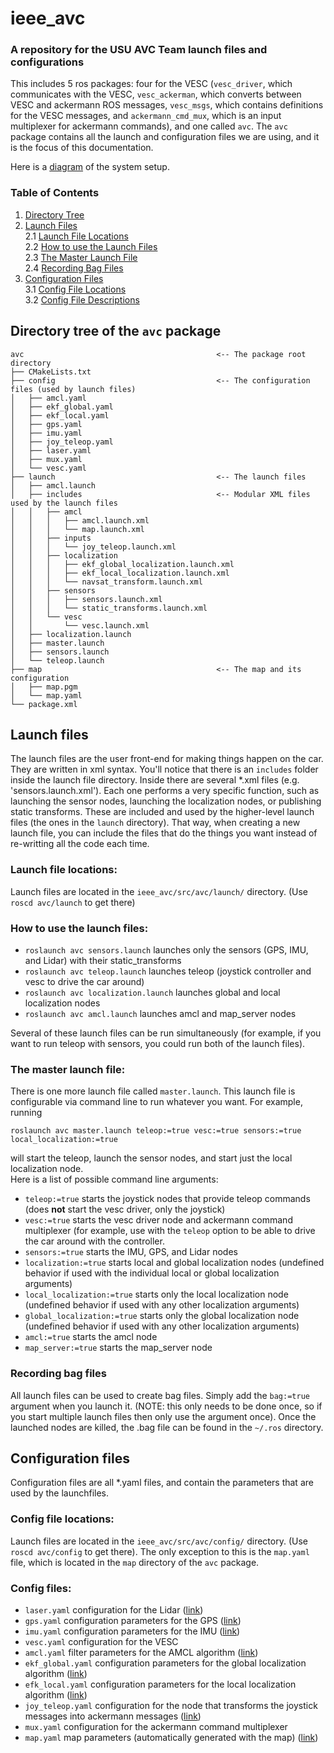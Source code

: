 # ieee_avc  
### A repository for the USU AVC Team launch files and configurations  

This includes 5 ros packages: four for the VESC (`vesc_driver`, which communicates with the VESC, `vesc_ackerman`, which converts between VESC and ackermann ROS messages, `vesc_msgs`, which contains definitions for the VESC messages, and `ackermann_cmd_mux`, which is an input multiplexer for ackermann commands), and one called `avc`. The `avc` package contains all the launch and configuration files we are using, and it is the focus of this documentation.  

Here is a [diagram](https://drive.google.com/open?id=0B6Ak-1eCXMiBMmItdGhSRnpRVDQ) of the system setup.  

### Table of Contents  
1. [Directory Tree](https://github.com/darsor/ieee_avc#directory-tree-of-the-avc-package)  
2. [Launch Files](https://github.com/darsor/ieee_avc#launch-files)  
  2.1 [Launch File Locations](https://github.com/darsor/ieee_avc#launch-file-locations)  
  2.2 [How to use the Launch Files](https://github.com/darsor/ieee_avc#how-to-use-the-launch-files)  
  2.3 [The Master Launch File](https://github.com/darsor/ieee_avc#the-master-launch-file)  
  2.4 [Recording Bag Files](https://github.com/darsor/ieee_avc#recording-bag-files)  
3. [Configuration Files](https://github.com/darsor/ieee_avc#configuration-files)  
  3.1 [Config File Locations](https://github.com/darsor/ieee_avc#config-file-locations)  
  3.2 [Config File Descriptions](https://github.com/darsor/ieee_avc#config-files)  

## Directory tree of the `avc` package
```
avc                                           <-- The package root directory 
├── CMakeLists.txt  
├── config                                    <-- The configuration files (used by launch files)  
│   ├── amcl.yaml  
│   ├── ekf_global.yaml  
│   ├── ekf_local.yaml  
│   ├── gps.yaml  
│   ├── imu.yaml  
│   ├── joy_teleop.yaml  
│   ├── laser.yaml  
│   ├── mux.yaml  
│   └── vesc.yaml  
├── launch                                    <-- The launch files
│   ├── amcl.launch  
│   ├── includes                              <-- Modular XML files used by the launch files
│   │   ├── amcl  
│   │   │   ├── amcl.launch.xml  
│   │   │   └── map.launch.xml  
│   │   ├── inputs  
│   │   │   └── joy_teleop.launch.xml  
│   │   ├── localization  
│   │   │   ├── ekf_global_localization.launch.xml  
│   │   │   ├── ekf_local_localization.launch.xml  
│   │   │   └── navsat_transform.launch.xml  
│   │   ├── sensors  
│   │   │   ├── sensors.launch.xml  
│   │   │   └── static_transforms.launch.xml  
│   │   └── vesc  
│   │       └── vesc.launch.xml  
│   ├── localization.launch  
│   ├── master.launch  
│   ├── sensors.launch  
│   └── teleop.launch  
├── map                                       <-- The map and its configuration
│   ├── map.pgm  
│   └── map.yaml  
└── package.xml  
```
  
## Launch files  
The launch files are the user front-end for making things happen on the car. They are written in xml syntax. You'll notice that there is an `includes` folder inside the launch file directory. Inside there are several *.xml files (e.g. 'sensors.launch.xml'). Each one performs a very specific function, such as launching the sensor nodes, launching the localization nodes, or publishing static transforms. These are included and used by the higher-level launch files (the ones in the `launch` directory). That way, when creating a new launch file, you can include the files that do the things you want instead of re-writting all the code each time.  

### Launch file locations:  
Launch files are located in the `ieee_avc/src/avc/launch/` directory. (Use `roscd avc/launch` to get there)  

### How to use the launch files:  
+ `roslaunch avc sensors.launch` launches only the sensors (GPS, IMU, and Lidar) with their static_transforms
+ `roslaunch avc teleop.launch` launches teleop (joystick controller and vesc to drive the car around)
+ `roslaunch avc localization.launch` launches global and local localization nodes  
+ `roslaunch avc amcl.launch` launches amcl and map_server nodes  

Several of these launch files can be run simultaneously (for example, if you want to run teleop with sensors, you could run both of the launch files).  


### The master launch file:  
There is one more launch file called `master.launch`. This launch file is configurable via command line to run whatever you want. For example, running  

```roslaunch avc master.launch teleop:=true vesc:=true sensors:=true local_localization:=true```  

will start the teleop, launch the sensor nodes, and start just the local localization node.  
Here is a list of possible command line arguments:  
+ `teleop:=true` starts the joystick nodes that provide teleop commands (does **not** start the vesc driver, only the joystick)  
+ `vesc:=true` starts the vesc driver node and ackermann command multiplexer (for example, use with the `teleop` option to be able to drive the car around with the controller.  
+ `sensors:=true` starts the IMU, GPS, and Lidar nodes  
+ `localization:=true` starts local and global localization nodes (undefined behavior if used with the individual local or global localization arguments)  
+ `local_localization:=true` starts only the local localization node (undefined behavior if used with any other localization arguments)  
+ `global_localization:=true` starts only the global localization node (undefined behavior if used with any other localization arguments)  
+ `amcl:=true` starts the amcl node  
+ `map_server:=true` starts the map_server node  

### Recording bag files
All launch files can be used to create bag files. Simply add the `bag:=true` argument when you launch it. (NOTE: this only needs to be done once, so if you start multiple launch files then only use the argument once). Once the launched nodes are killed, the .bag file can be found in the `~/.ros` directory.
  
  
## Configuration files  
Configuration files are all *.yaml files, and contain the parameters that are used by the launchfiles.  
### Config file locations:  
Launch files are located in the `ieee_avc/src/avc/config/` directory. (Use `roscd avc/config` to get there). The only exception to this is the `map.yaml` file, which is located in the `map` directory of the `avc` package.
### Config files: 
+ `laser.yaml` configuration for the Lidar ([link](http://wiki.ros.org/sick_tim))  
+ `gps.yaml` configuration parameters for the GPS ([link](http://wiki.ros.org/nmea_navsat_driver#Parameters-1))  
+ `imu.yaml` configuration parameters for the IMU ([link](http://wiki.ros.org/razor_imu_9dof#Sensor_Calibration))  
+ `vesc.yaml` configuration for the VESC  
+ `amcl.yaml` filter parameters for the AMCL algorithm ([link](http://wiki.ros.org/amcl#Parameters))  
+ `ekf_global.yaml` configuration parameters for the global localization algorithm ([link](http://wiki.ros.org/robot_localization#Parameters))  
+ `efk_local.yaml` configuration parameters for the local localization algorithm ([link](http://wiki.ros.org/robot_localization#Parameters))  
+ `joy_teleop.yaml`  configuration for the node that transforms the joystick messages into ackermann messages ([link](http://wiki.ros.org/joy_teleop#Parameters))  
+ `mux.yaml` configuration for the ackermann command multiplexer  
+ `map.yaml` map parameters (automatically generated with the map) ([link](http://wiki.ros.org/map_server#YAML_format))  
